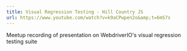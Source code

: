 ```yaml
---
title: Visual Regression Testing - Hill Country JS
url: https://www.youtube.com/watch?v=k9aCPwpen2o&amp;t=6m57s
---
```


Meetup recording of presentation on WebdriverIO&#39;s visual regression testing suite
